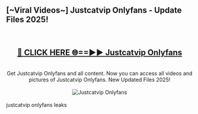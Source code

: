 <h2>[~Viral Videos~] Justcatvip Onlyfans - Update Files 2025!</h2>
<br>
<div align="center">
<h2><a href="https://betterlinks.top/A2PfLJ" rel="nofollow">🔴 CLICK HERE 🌐==►► Justcatvip Onlyfans</a></h2>
<br>
Get Justcatvip Onlyfans and all content. Now you can access all videos and pictures of Justcatvip Onlyfans. New Updated Files 2025!
<br>
<br>
<a href="https://betterlinks.top/A2PfLJ" rel="nofollow" data-target="animated-image.originalLink"><img src="https://i.ibb.co.com/WyWwxjT/player-gif2.gif" alt="Justcatvip Onlyfans" style="max-width: 100%; display: inline-block;" data-target="animated-image.originalImage"></a>
</div>
<br>
justcatvip onlyfans leaks